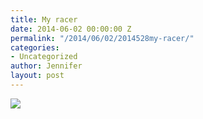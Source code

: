 ```yaml
---
title: My racer
date: 2014-06-02 00:00:00 Z
permalink: "/2014/06/02/2014528my-racer/"
categories:
- Uncategorized
author: Jennifer
layout: post
---
```


![](http://static1.squarespace.com/static/50db6bb3e4b015296cd43789/50dfa5b1e4b0dc6320e0b5ea/53869455e4b0422ca66868b9/1401328726192/iphone-20140528215746-0.jpg)
